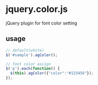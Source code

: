 # jquery.color.js

jQuery plugin for font color setting

## usage

```javascript
// default(white)
$('#sample').agColor();

// font color assign
$('p').each(function() {
  $(this).agColor({"color":"#123456"});
});
```